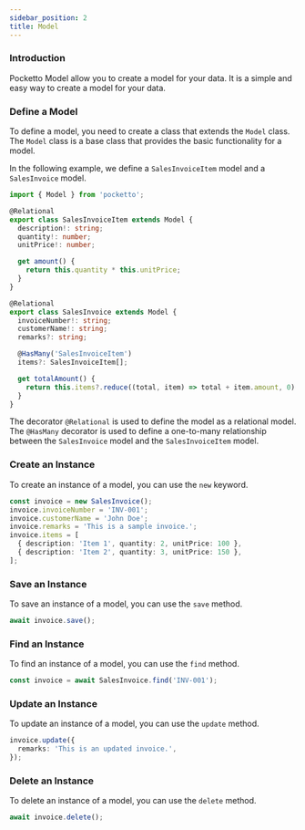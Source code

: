 ```yaml
---
sidebar_position: 2
title: Model
---
```


### Introduction

Pocketto Model allow you to create a model for your data. It is a simple and easy way to create a model for your data.

### Define a Model

To define a model, you need to create a class that extends the `Model` class. The `Model` class is a base class that provides the basic functionality for a model.


In the following example, we define a `SalesInvoiceItem` model and a `SalesInvoice` model.
```ts
import { Model } from 'pocketto';

@Relational
export class SalesInvoiceItem extends Model {
  description!: string;
  quantity!: number;
  unitPrice!: number;

  get amount() {
    return this.quantity * this.unitPrice;
  }
}

@Relational
export class SalesInvoice extends Model {
  invoiceNumber!: string;
  customerName!: string;
  remarks?: string;

  @HasMany('SalesInvoiceItem')
  items?: SalesInvoiceItem[];

  get totalAmount() {
    return this.items?.reduce((total, item) => total + item.amount, 0) ?? 0;
  }
}
```
The decorator `@Relational` is used to define the model as a relational model. The `@HasMany` decorator is used to define a one-to-many relationship between the `SalesInvoice` model and the `SalesInvoiceItem` model.


### Create an Instance

To create an instance of a model, you can use the `new` keyword.

```ts
const invoice = new SalesInvoice();
invoice.invoiceNumber = 'INV-001';
invoice.customerName = 'John Doe';
invoice.remarks = 'This is a sample invoice.';
invoice.items = [
  { description: 'Item 1', quantity: 2, unitPrice: 100 },
  { description: 'Item 2', quantity: 3, unitPrice: 150 },
];
```

### Save an Instance

To save an instance of a model, you can use the `save` method.

```ts
await invoice.save();
```

### Find an Instance

To find an instance of a model, you can use the `find` method.

```ts
const invoice = await SalesInvoice.find('INV-001');
```

### Update an Instance

To update an instance of a model, you can use the `update` method.

```ts
invoice.update({
  remarks: 'This is an updated invoice.',
});
```

### Delete an Instance

To delete an instance of a model, you can use the `delete` method.

```ts
await invoice.delete();
```
